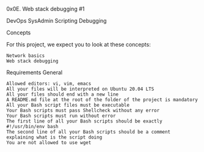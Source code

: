 0x0E. Web stack debugging #1

DevOps
SysAdmin
Scripting
Debugging


Concepts

For this project, we expect you to look at these concepts:

    Network basics
    Web stack debugging

Requirements
General

    Allowed editors: vi, vim, emacs
    All your files will be interpreted on Ubuntu 20.04 LTS
    All your files should end with a new line
    A README.md file at the root of the folder of the project is mandatory
    All your Bash script files must be executable
    Your Bash scripts must pass Shellcheck without any error
    Your Bash scripts must run without error
    The first line of all your Bash scripts should be exactly #!/usr/bin/env bash
    The second line of all your Bash scripts should be a comment explaining what is the script doing
    You are not allowed to use wget

